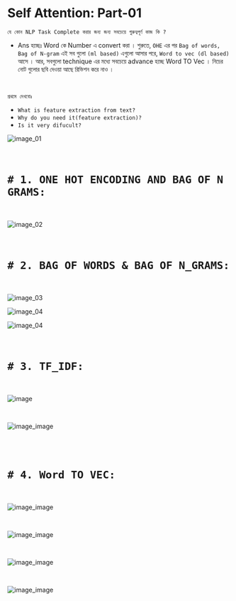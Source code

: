 
# Self Attention: Part-01

` যে কোন NLP Task Complete করার জন্য জন্য সবচেয়ে গুরুত্বপূর্ণ কাজ কি ?  `

- Ans হচ্ছেঃ Word কে Number এ convert করা । শুরুতে, `OHE` এর পর  `Bag of words, Bag of N-gram`  এই সব গুলো `(ml based)` এগুলো আসার পরে, `Word to vec (dl based)` আসে । আর, সবগুলো technique এর মধ্যে সবচেয়ে advance হচ্ছে Word TO Vec । নিচের নোট গুলোর ছবি দেওয়া আছে রিভিশন করে নাও । 

<br>

`প্রথমে দেখবোঃ `

- `What is feature extraction from text?`
- `Why do you need it(feature extraction)?`
- `Is it very difucult?`

![image_01](photo/img01.jpeg)

<br>

# `# 1. ONE HOT ENCODING AND BAG OF N GRAMS: `

<br>

![image_02](photo/img02.jpeg)

<br>

# `# 2. BAG OF WORDS & BAG OF N_GRAMS: `

<br>

![image_03](photo/img03.jpeg)

![image_04](photo/img04.jpeg)

![image_04](photo/img05.jpeg)

<br>

# `# 3. TF_IDF: `

<br>

![image](photo/img06.jpeg)

<br>

![image_image](photo/img07.jpeg)

<br>

<br>

# `# 4. Word TO VEC: `

<br>

![image_image](photo/img08.jpeg)

<br>

![image_image](photo/img09.jpeg)

<br>

![image_image](photo/img10.jpeg)

<br>

![image_image](photo/img11.jpeg)

<br>






